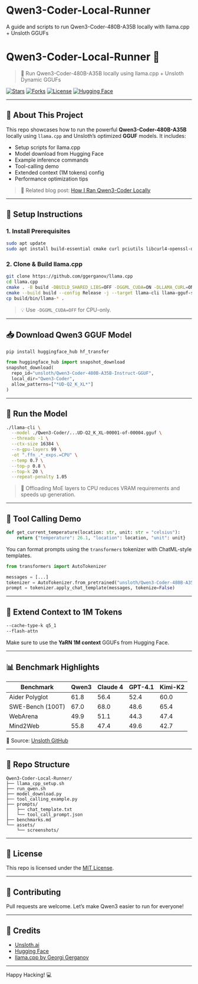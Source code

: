 # Qwen3-Coder-Local-Runner
A guide and scripts to run Qwen3-Coder-480B-A35B locally with llama.cpp + Unsloth GGUFs

# Qwen3-Coder-Local-Runner 🚀

> 🧠 Run Qwen3-Coder-480B-A35B locally using llama.cpp + Unsloth Dynamic GGUFs

[![Stars](https://img.shields.io/github/stars/rajeevbarnwal/Qwen3-Coder-Local-Runner?style=social)](https://github.com/rajeevbarnwal/Qwen3-Coder-Local-Runner/stargazers)
[![Forks](https://img.shields.io/github/forks/rajeevbarnwal/Qwen3-Coder-Local-Runner?style=social)](https://github.com/rajeevbarnwal/Qwen3-Coder-Local-Runner/network/members)
[![License](https://img.shields.io/github/license/rajeevbarnwal/Qwen3-Coder-Local-Runner)](./LICENSE)
[![Hugging Face](https://img.shields.io/badge/model-HuggingFace-blue)](https://huggingface.co/unsloth/Qwen3-Coder-480B-A35B-Instruct-GGUF)

---

## 📌 About This Project

This repo showcases how to run the powerful **Qwen3-Coder-480B-A35B** locally using `llama.cpp` and Unsloth’s optimized **GGUF** models. It includes:

- Setup scripts for llama.cpp
- Model download from Hugging Face
- Example inference commands
- Tool-calling demo
- Extended context (1M tokens) config
- Performance optimization tips

> 🔗 Related blog post: [How I Ran Qwen3-Coder Locally](https://medium.com/@rajeevbarnwal)

---

## 🧱 Setup Instructions

### 1. Install Prerequisites
```bash
sudo apt update
sudo apt install build-essential cmake curl pciutils libcurl4-openssl-dev -y
```

### 2. Clone & Build llama.cpp
```bash
git clone https://github.com/ggerganov/llama.cpp
cd llama.cpp
cmake . -B build -DBUILD_SHARED_LIBS=OFF -DGGML_CUDA=ON -DLLAMA_CURL=ON
cmake --build build --config Release -j --target llama-cli llama-gguf-split
cp build/bin/llama-* .
```

> 💡 Use `-DGGML_CUDA=OFF` for CPU-only.

---

## 📥 Download Qwen3 GGUF Model

```bash
pip install huggingface_hub hf_transfer
```

```python
from huggingface_hub import snapshot_download
snapshot_download(
  repo_id="unsloth/Qwen3-Coder-480B-A35B-Instruct-GGUF",
  local_dir="Qwen3-Coder",
  allow_patterns=["*UD-Q2_K_XL*"]
)
```

---

## 🧠 Run the Model

```bash
./llama-cli \
  --model ./Qwen3-Coder/...UD-Q2_K_XL-00001-of-00004.gguf \
  --threads -1 \
  --ctx-size 16384 \
  --n-gpu-layers 99 \
  -ot ".ffn_.*_exps.=CPU" \
  --temp 0.7 \
  --top-p 0.8 \
  --top-k 20 \
  --repeat-penalty 1.05
```

> 🧪 Offloading MoE layers to CPU reduces VRAM requirements and speeds up generation.

---

## 🧰 Tool Calling Demo

```python
def get_current_temperature(location: str, unit: str = "celsius"):
    return {"temperature": 26.1, "location": location, "unit": unit}
```

You can format prompts using the `transformers` tokenizer with ChatML-style templates.

```python
from transformers import AutoTokenizer

messages = [...]
tokenizer = AutoTokenizer.from_pretrained("unsloth/Qwen3-Coder-480B-A35B-Instruct")
prompt = tokenizer.apply_chat_template(messages, tokenize=False)
```

---

## 📏 Extend Context to 1M Tokens

```bash
--cache-type-k q5_1
--flash-attn
```

Make sure to use the **YaRN 1M context** GGUFs from Hugging Face.

---

## 📊 Benchmark Highlights

| Benchmark         | Qwen3 | Claude 4 | GPT-4.1 | Kimi-K2 |
|------------------|-------|----------|---------|---------|
| Aider Polyglot    | 61.8  | 56.4     | 52.4    | 60.0    |
| SWE-Bench (100T)  | 67.0  | 68.0     | 48.6    | 65.4    |
| WebArena          | 49.9  | 51.1     | 44.3    | 47.4    |
| Mind2Web          | 55.8  | 47.4     | 49.6    | 42.7    |

📎 Source: [Unsloth GitHub](https://github.com/unslothai/unsloth)

---

## 📂 Repo Structure

```
Qwen3-Coder-Local-Runner/
├── llama_cpp_setup.sh
├── run_qwen.sh
├── model_download.py
├── tool_calling_example.py
├── prompts/
│   ├── chat_template.txt
│   └── tool_call_prompt.json
├── benchmarks.md
└── assets/
    └── screenshots/
```

---

## 📃 License

This repo is licensed under the [MIT License](./LICENSE).

---

## 🤝 Contributing

Pull requests are welcome. Let’s make Qwen3 easier to run for everyone!

---

## 🙌 Credits

- [Unsloth.ai](https://github.com/unslothai/unsloth)
- [Hugging Face](https://huggingface.co/unsloth/Qwen3-Coder-480B-A35B-Instruct-GGUF)
- [llama.cpp by Georgi Gerganov](https://github.com/ggerganov/llama.cpp)

---

Happy Hacking! 💻
